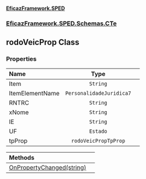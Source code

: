 #### [EficazFramework.SPED](EficazFrameworkSPED.md 'EficazFramework SPED')
### [EficazFramework.SPED.Schemas.CTe](EficazFramework.SPED.Schemas.CTe.md 'EficazFramework.SPED.Schemas.CTe')

## rodoVeicProp Class
### Properties

| Name | Type | |
| :--- | :---: | :--- |
| Item | `String` |  |
| ItemElementName | `PersonalidadeJuridica7` |  |
| RNTRC | `String` |  |
| xNome | `String` |  |
| IE | `String` |  |
| UF | `Estado` |  |
| tpProp | `rodoVeicPropTpProp` |  |

| Methods | |
| :--- | :--- |
| [OnPropertyChanged(string)](EficazFramework.SPED.Schemas.CTe/rodoVeicProp/OnPropertyChanged(string).md 'EficazFramework.SPED.Schemas.CTe.rodoVeicProp.OnPropertyChanged(string)') | |
